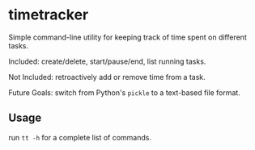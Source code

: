 timetracker
===========

Simple command-line utility for keeping track of time spent on different tasks.

Included: create/delete, start/pause/end, list running tasks.

Not Included: retroactively add or remove time from a task.

Future Goals: switch from Python's `pickle` to a text-based file format.

Usage
-----

run `tt -h` for a complete list of commands.
